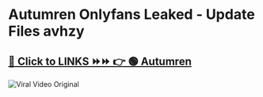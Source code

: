 
 # Autumren Onlyfans Leaked - Update Files avhzy

## <h2><a href="https://clipsfans.com/Autumren&ref=git">🔗 Click to LINKS ⏩⏩ 👉 🟢 Autumren </a></h2>

<a href="https://clipsfans.com/Autumren&ref=git" rel="nofollow" data-target="animated-image.originalLink"><img src="https://i.ibb.co.com/xMMVF88/686577567.gif" alt="Viral Video Original" style="max-width: 100%; display: inline-block;" data-target="animated-image.originalImage"></a>

